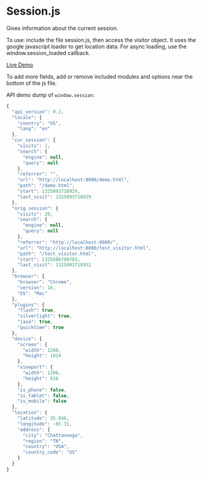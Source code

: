Session.js
==

Gives information about the current session.

To use: include the file session.js, then access the visitor object.
It uses the google javascript loader to get location data.
For async loading, use the window.session_loaded callback.

<a href="http://codejoust.github.com/session.js/">Live Demo</a>

To add more fields, add or remove included modules and options near the bottom of the js file.


API demo dump of `window.session`:

```js
{
  "api_version": 0.2,
  "locale": {
    "country": "US",
    "lang": "en"
  },
  "cur_session": {
    "visits": 1,
    "search": {
      "engine": null,
      "query": null
    },
    "referrer": "",
    "url": "http://localhost:8000/demo.html",
    "path": "/demo.html",
    "start": 1325893718929,
    "last_visit": 1325893718929
  },
  "orig_session": {
    "visits": 20,
    "search": {
      "engine": null,
      "query": null
    },
    "referrer": "http://localhost:8000/",
    "url": "http://localhost:8000/test_visitor.html",
    "path": "/test_visitor.html",
    "start": 1325886709703,
    "last_visit": 1325893718932
  },
  "browser": {
    "browser": "Chrome",
    "version": 16,
    "OS": "Mac"
  },
  "plugins": {
    "flash": true,
    "silverlight": true,
    "java": true,
    "quicktime": true
  },
  "device": {
    "screen": {
      "width": 1280,
      "height": 1024
    },
    "viewport": {
      "width": 1206,
      "height": 816
    },
    "is_phone": false,
    "is_tablet": false,
    "is_mobile": false
  },
  "location": {
    "latitude": 35.046,
    "longitude": -85.31,
    "address": {
      "city": "Chattanooga",
      "region": "TN",
      "country": "USA",
      "country_code": "US"
    }
  }
}
```
